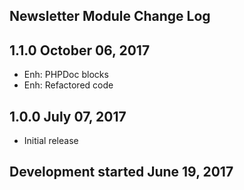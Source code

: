 Newsletter Module Change Log
----------------------------

1.1.0 October 06, 2017
----------------------
* Enh: PHPDoc blocks
* Enh: Refactored code

1.0.0 July 07, 2017
-------------------
* Initial release

Development started June 19, 2017
--------------------------------- 